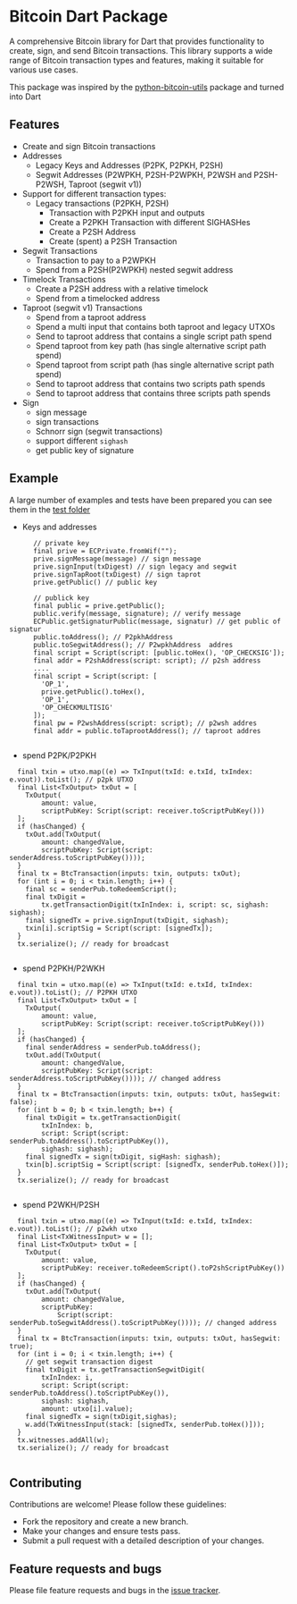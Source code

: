 # Bitcoin Dart Package

A comprehensive Bitcoin library for Dart that provides functionality to create, sign, and send Bitcoin transactions. This library supports a wide range of Bitcoin transaction types and features, making it suitable for various use cases.

This package was inspired by the [python-bitcoin-utils](https://github.com/karask/python-bitcoin-utils) package and turned into Dart


## Features

- Create and sign Bitcoin transactions
- Addresses
  - Legacy Keys and Addresses (P2PK, P2PKH, P2SH)
  - Segwit Addresses (P2WPKH, P2SH-P2WPKH, P2WSH and P2SH-P2WSH, Taproot (segwit v1))
- Support for different transaction types:
  - Legacy transactions (P2PKH, P2SH)
      - Transaction with P2PKH input and outputs
      - Create a P2PKH Transaction with different SIGHASHes
      - Create a P2SH Address
      - Create (spent) a P2SH Transaction
- Segwit Transactions
  - Transaction to pay to a P2WPKH
  - Spend from a P2SH(P2WPKH) nested segwit address
- Timelock Transactions
  - Create a P2SH address with a relative timelock
  - Spend from a timelocked address
- Taproot (segwit v1) Transactions
  - Spend from a taproot address
  - Spend a multi input that contains both taproot and legacy UTXOs
  - Send to taproot address that contains a single script path spend
  - Spend taproot from key path (has single alternative script path spend)
  - Spend taproot from script path (has single alternative script path spend)
  - Send to taproot address that contains two scripts path spends
  - Send to taproot address that contains three scripts path spends
- Sign
  - sign message
  - sign transactions
  - Schnorr sign (segwit transactions)
  - support different `sighash`
  - get public key of signature

## Example
A large number of examples and tests have been prepared you can see them in the [test folder](https://github.com/MohsenHaydari/bitcoin/tree/main/test)

- Keys and addresses
```
      // private key
      final prive = ECPrivate.fromWif("");
      prive.signMessage(message) // sign message
      prive.signInput(txDigest) // sign legacy and segwit 
      prive.signTapRoot(txDigest) // sign taprot 
      prive.getPublic() // public key

      // publick key
      final public = prive.getPublic();
      public.verify(message, signature); // verify message
      ECPublic.getSignaturPublic(message, signatur) // get public of signatur
      public.toAddress(); // P2pkhAddress
      public.toSegwitAddress(); // P2wpkhAddress  addres
      final script = Script(script: [public.toHex(), 'OP_CHECKSIG']);
      final addr = P2shAddress(script: script); // p2sh address
      ....
      final script = Script(script: [
        'OP_1',
        prive.getPublic().toHex(),
        'OP_1',
        'OP_CHECKMULTISIG'
      ]);
      final pw = P2wshAddress(script: script); // p2wsh addres
      final addr = public.toTaprootAddress(); // taproot addres
  
```
- spend P2PK/P2PKH
  
```
  final txin = utxo.map((e) => TxInput(txId: e.txId, txIndex: e.vout)).toList(); // p2pk UTXO
  final List<TxOutput> txOut = [
    TxOutput(
        amount: value,
        scriptPubKey: Script(script: receiver.toScriptPubKey()))
  ];
  if (hasChanged) {
    txOut.add(TxOutput(
        amount: changedValue,
        scriptPubKey: Script(script: senderAddress.toScriptPubKey())));
  }
  final tx = BtcTransaction(inputs: txin, outputs: txOut);
  for (int i = 0; i < txin.length; i++) {
    final sc = senderPub.toRedeemScript();
    final txDigit =
        tx.getTransactionDigit(txInIndex: i, script: sc, sighash: sighash);
    final signedTx = prive.signInput(txDigit, sighash);
    txin[i].scriptSig = Script(script: [signedTx]);
  }
  tx.serialize(); // ready for broadcast
  
```
- spend P2PKH/P2WKH
  
```
  final txin = utxo.map((e) => TxInput(txId: e.txId, txIndex: e.vout)).toList(); // P2PKH UTXO
  final List<TxOutput> txOut = [
    TxOutput(
        amount: value,
        scriptPubKey: Script(script: receiver.toScriptPubKey()))
  ];
  if (hasChanged) {
    final senderAddress = senderPub.toAddress();
    txOut.add(TxOutput(
        amount: changedValue,
        scriptPubKey: Script(script: senderAddress.toScriptPubKey()))); // changed address
  }
  final tx = BtcTransaction(inputs: txin, outputs: txOut, hasSegwit: false);
  for (int b = 0; b < txin.length; b++) {
    final txDigit = tx.getTransactionDigit(
        txInIndex: b,
        script: Script(script: senderPub.toAddress().toScriptPubKey()),
        sighash: sighash);
    final signedTx = sign(txDigit, sigHash: sighash);
    txin[b].scriptSig = Script(script: [signedTx, senderPub.toHex()]);
  }
  tx.serialize(); // ready for broadcast
  
```
- spend P2WKH/P2SH
  
```
  final txin = utxo.map((e) => TxInput(txId: e.txId, txIndex: e.vout)).toList(); // p2wkh utxo
  final List<TxWitnessInput> w = [];
  final List<TxOutput> txOut = [
    TxOutput(
        amount: value,
        scriptPubKey: receiver.toRedeemScript().toP2shScriptPubKey())
  ];
  if (hasChanged) {
    txOut.add(TxOutput(
        amount: changedValue,
        scriptPubKey:
            Script(script: senderPub.toSegwitAddress().toScriptPubKey()))); // changed address
  }
  final tx = BtcTransaction(inputs: txin, outputs: txOut, hasSegwit: true);
  for (int i = 0; i < txin.length; i++) {
    // get segwit transaction digest
    final txDigit = tx.getTransactionSegwitDigit(
        txInIndex: i,
        script: Script(script: senderPub.toAddress().toScriptPubKey()),
        sighash: sighash,
        amount: utxo[i].value);
    final signedTx = sign(txDigit,sighas);
    w.add(TxWitnessInput(stack: [signedTx, senderPub.toHex()]));
  }
  tx.witnesses.addAll(w);
  tx.serialize(); // ready for broadcast
  
```

## Contributing

Contributions are welcome! Please follow these guidelines:
 - Fork the repository and create a new branch.
 - Make your changes and ensure tests pass.
 - Submit a pull request with a detailed description of your changes.

## Feature requests and bugs #

Please file feature requests and bugs in the [issue tracker](https://github.com/MohsenHaydari/bitcoin_base/issues).

